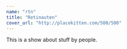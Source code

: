 ```yaml
---
name: "rtn"
title: "Retinauten"
cover_url: "http://placekitten.com/500/500"
---
```

This is a show about stuff by people.
